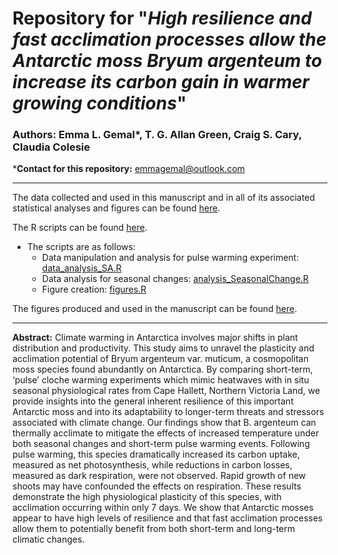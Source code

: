 # Repository for "*High resilience and fast acclimation processes allow the Antarctic moss Bryum argenteum to increase its carbon gain in warmer growing conditions*"

### Authors: Emma L. Gemal*, T. G. Allan Green, Craig S. Cary, Claudia Colesie
***Contact for this repository:** emmagemal@outlook.com

****
The data collected and used in this manuscript and in all of its associated statistical analyses and figures can be found [here](https://github.com/emmagemal/bryum_hallett/tree/main/Data).

The R scripts can be found [here](https://github.com/emmagemal/bryum_hallett/tree/main/R_Scripts).
- The scripts are as follows: 
  - Data manipulation and analysis for pulse warming experiment: [data_analysis_SA.R](https://github.com/emmagemal/bryum_hallett/blob/main/R_Scripts/data_analysis_SA.R)
  - Data analysis for seasonal changes: [analysis_SeasonalChange.R](https://github.com/emmagemal/bryum_hallett/blob/main/R_Scripts/analysis_SeasonalChange.R)
  - Figure creation: [figures.R](https://github.com/emmagemal/bryum_hallett/blob/main/R_Scripts/figures.R)

The figures produced and used in the manuscript can be found [here](https://github.com/emmagemal/bryum_hallett/tree/main/Figures).

****
**Abstract:** Climate warming in Antarctica involves major shifts in plant distribution and productivity. This study aims to unravel the plasticity and acclimation potential of Bryum argenteum var. muticum, a cosmopolitan moss species found abundantly on Antarctica. By comparing short-term, ‘pulse’ cloche warming experiments which mimic heatwaves with in situ seasonal physiological rates from Cape Hallett, Northern Victoria Land, we provide insights into the general inherent resilience of this important Antarctic moss and into its adaptability to longer-term threats and stressors associated with climate change. Our findings show that B. argenteum can thermally acclimate to mitigate the effects of increased temperature under both seasonal changes and short-term pulse warming events. Following pulse warming, this species dramatically increased its carbon uptake, measured as net photosynthesis, while reductions in carbon losses, measured as dark respiration, were not observed. Rapid growth of new shoots may have confounded the effects on respiration. These results demonstrate the high physiological plasticity of this species, with acclimation occurring within only 7 days. We show that Antarctic mosses appear to have high levels of resilience and that fast acclimation processes allow them to potentially benefit from both short-term and long-term climatic changes. 
  
